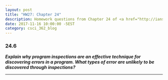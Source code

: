 ```yaml
---
layout: post
title: "HW27: Chapter 24"
description: Homework questions from Chapter 24 of <a href="http://iansommerville.com/software-engineering-book/" target="_blank"><em>Software Engineering 10th Edition</em></a> by Ian Sommerville.
date: 2017-11-16 10:00:00 -5EST
category: csci_362_blog
---
```


### 24.6
_**Explain why program inspections are an effective technique for discovering errors in a program. What types of error are unlikely to be discovered through inspections?**_

---
